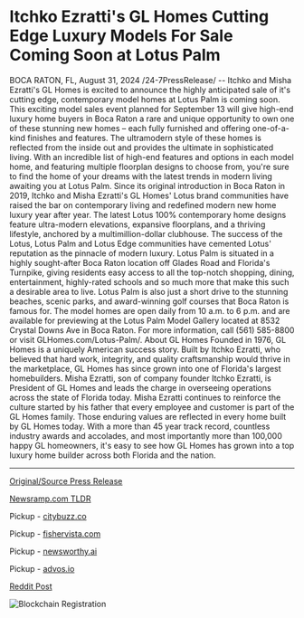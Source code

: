 # Itchko Ezratti's GL Homes Cutting Edge Luxury Models For Sale Coming Soon at Lotus Palm

BOCA RATON, FL, August 31, 2024 /24-7PressRelease/ -- Itchko and Misha Ezratti's GL Homes is excited to announce the highly anticipated sale of it's cutting edge, contemporary model homes at Lotus Palm is coming soon. This exciting model sales event planned for September 13 will give high-end luxury home buyers in Boca Raton a rare and unique opportunity to own one of these stunning new homes – each fully furnished and offering one-of-a-kind finishes and features.   The ultramodern style of these homes is reflected from the inside out and provides the ultimate in sophisticated living. With an incredible list of high-end features and options in each model home, and featuring multiple floorplan designs to choose from, you're sure to find the home of your dreams with the latest trends in modern living awaiting you at Lotus Palm.  Since its original introduction in Boca Raton in 2019, Itchko and Misha Ezratti's GL Homes' Lotus brand communities have raised the bar on contemporary living and redefined modern new home luxury year after year. The latest Lotus 100% contemporary home designs feature ultra-modern elevations, expansive floorplans, and a thriving lifestyle, anchored by a multimillion-dollar clubhouse. The success of the Lotus, Lotus Palm and Lotus Edge communities have cemented Lotus' reputation as the pinnacle of modern luxury.   Lotus Palm is situated in a highly sought-after Boca Raton location off Glades Road and Florida's Turnpike, giving residents easy access to all the top-notch shopping, dining, entertainment, highly-rated schools and so much more that make this such a desirable area to live. Lotus Palm is also just a short drive to the stunning beaches, scenic parks, and award-winning golf courses that Boca Raton is famous for.   The model homes are open daily from 10 a.m. to 6 p.m. and are available for previewing at the Lotus Palm Model Gallery located at 8532 Crystal Downs Ave in Boca Raton. For more information, call (561) 585-8800 or visit GLHomes.com/Lotus-Palm/.  About GL Homes  Founded in 1976, GL Homes is a uniquely American success story. Built by Itchko Ezratti, who believed that hard work, integrity, and quality craftsmanship would thrive in the marketplace, GL Homes has since grown into one of Florida's largest homebuilders.   Misha Ezratti, son of company founder Itchko Ezratti, is President of GL Homes and leads the charge in overseeing operations across the state of Florida today. Misha Ezratti continues to reinforce the culture started by his father that every employee and customer is part of the GL Homes family. Those enduring values are reflected in every home built by GL Homes today.  With a more than 45 year track record, countless industry awards and accolades, and most importantly more than 100,000 happy GL homeowners, it's easy to see how GL Homes has grown into a top luxury home builder across both Florida and the nation. 

---

[Original/Source Press Release](https://www.24-7pressrelease.com/press-release/513950/itchko-ezrattis-gl-homes-cutting-edge-luxury-models-for-sale-coming-soon-at-lotus-palm)
                    

[Newsramp.com TLDR](https://newsramp.com/curated-news/contemporary-model-homes-at-lotus-palm-unveiled-by-gl-homes-in-boca-raton/75251ec77d6397ea7e2963375ef637aa) 


Pickup - [citybuzz.co](https://citybuzz.co/2024/08/31/gl-homes-set-to-unveil-cutting-edge-luxury-models-at-lotus-palm-in-boca-raton)

Pickup - [fishervista.com](https://fishervista.com/en/gl-homes-announces-sale-of-cutting-edge-luxury-models-at-lotus-palm/20246416)

Pickup - [newsworthy.ai](https://newsworthy.ai/en/gl-homes-to-launch-sale-of-luxury-model-homes-at-lotus-palm-in-boca-raton/20246416)

Pickup - [advos.io](https://advos.io/en/gl-homes-announces-upcoming-sale-of-luxury-model-homes-at-lotus-palm/20246416)
 



[Reddit Post](https://www.reddit.com/r/Business_NewsRamp/comments/1f5v1l9/contemporary_model_homes_at_lotus_palm_unveiled/) 



![Blockchain Registration](https://cdn.newsramp.app/24-7PressRelease/qrcode/248/31/noonbH0_.webp)